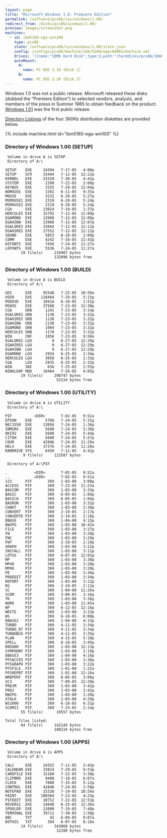 ```yaml
---
layout: page
title: "Microsoft Windows 1.0: Premiere Edition"
permalink: /software/pcx86/sys/windows/1.00/
redirect_from: /disks/pcx86/windows/1.00/
preview: images/screenshot.png
machines:
  - id: ibm5160-ega-win100
    type: pcx86
    state: /software/pcx86/sys/windows/1.00/state.json
    config: /configs/pcx86/machine/ibm/5160/ega/640kb/machine.xml
    drives: '[{name:"10Mb Hard Disk",type:3,path:"/harddisks/pcx86/10mb/PCDOS310-WIN100-EGA.json"}]'
    autoMount:
      A:
        name: PC DOS 3.10 (Disk 1)
      B:
        name: PC DOS 3.10 (Disk 2)
---
```


Windows 1.0 was not a public release.  Microsoft released these disks (dubbed the "Premiere Edition") to selected
vendors, analysts, and members of the press in Summer 1985 to obtain feedback on the product.  [Windows 1.01](../1.01/)
was the first public release.

[Directory Listings](#directory-of-windows-100-setup) of the four 360Kb distribution diskettes are provided below.

{% include machine.html id="ibm5160-ega-win100" %}

### Directory of Windows 1.00 (SETUP)

     Volume in drive A is SETUP
     Directory of A:\

    SETUP    EXE     24394   7-17-85   4:08p
    SETUP    SCR     33444   7-12-85  12:22p
    KERNEL   EXE     33328   7-30-85   4:41p
    SYSTEM   EXE      2399   7-22-85   2:09p
    KEYBUS   EXE      3325   7-29-85  12:04p
    NOMOUSE  EXE      1592   6-11-85   9:35a
    MOUSE    EXE      3232   6-20-85   5:27p
    MSMOUSE1 EXE      2319   6-20-85   5:24p
    MSMOUSE2 EXE      2319   6-20-85   5:24p
    CGA      EXE     13024   7-19-85   1:37p
    HERCULES EXE     15792   7-12-85  12:09p
    EGAMONO  EXE     13968   7-12-85  12:08p
    EGAHIBW  EXE     13968   7-12-85  12:07p
    EGALORES EXE     15664   7-12-85  12:12p
    EGAHIRES EXE     17552   7-12-85  12:12p
    SOUND    EXE      5853   6-10-85   2:09p
    COMM     EXE      4242   7-18-85  12:43p
    HIFONTS  EXE      7456   7-24-85  11:27a
    LOFONTS  EXE      5536   7-24-85  11:27a
           19 file(s)     219407 bytes
                          132096 bytes free

### Directory of Windows 1.00 (BUILD)

     Volume in drive A is BUILD
     Directory of A:\

    GDI      EXE     95540   7-22-85  10:50a
    USER     EXE    118464   7-29-85   5:15p
    MSDOSD   EXE     10416   6-10-85   1:52p
    MSDOS    EXE     37568   7-23-85  12:38p
    CGA      GRB      1241   7-23-85   3:14p
    EGALORES GRB      1138   7-23-85   3:32p
    EGAHIRES GRB      1138   7-23-85   3:32p
    EGAHIBW  GRB      1138   7-23-85   3:32p
    EGAMONO  GRB      1004   7-23-85   3:32p
    HERCULES GRB      1170   7-23-85   3:32p
    WIN      CNF      1856   7-23-85   9:50a
    EGALORES LGO         9   6-27-85  12:29p
    EGAHIRES LGO         9   6-27-85  12:29p
    EGAHIBW  LGO         9   6-27-85  12:29p
    EGAMONO  LGO      2934   6-25-85   2:34p
    HERCULES LGO      3058   6-25-85   2:33p
    CGA      LGO      2935   6-25-85   2:32p
    WIN      INI       656   7-25-85   2:55p
    WINOLDAP MOD     18464   7-26-85   4:05p
           19 file(s)     298747 bytes
                           52224 bytes free

### Directory of Windows 1.00 (UTILITY)

     Volume in drive A is UTILITY
     Directory of A:\

    PIF          <DIR>       7-02-85   9:52a
    EPSON    EXE      5760   7-24-85   5:31p
    NEC3550  EXE     13056   7-24-85   1:36p
    IBMGRX   EXE      5680   7-24-85   5:38p
    OKI92    EXE      5680   7-24-85   5:44p
    CITOH    EXE      5680   7-24-85   5:57p
    COUR     EXE     42896   7-24-85  11:29a
    HELV     EXE     37376   7-24-85  11:28a
    RAMDRIVE SYS      6459   7-12-85   4:42p
            9 file(s)     122587 bytes

     Directory of A:\PIF

    .            <DIR>       7-02-85   9:52a
    ..           <DIR>       7-02-85   9:52a
    123      PIF       369   1-03-80   3:08p
    ACCESS   PIF       369   7-23-85  11:23a
    BASCOM   PIF       369   1-03-80   3:33p
    BASIC    PIF       369   6-05-85   1:04p
    BASICA   PIF       369   6-05-85   1:04p
    BASRUN   PIF       369   1-03-80   3:32p
    CHART    PIF       369   1-03-80   3:30p
    CONVERT  PIF       369   2-19-85   2:17p
    CONVERTD PIF       369   2-19-85   2:18p
    DBASE    PIF       369   1-04-80   4:15p
    DW3PG    PIF       369   1-03-80  10:43a
    FILE     PIF       369   1-03-80   3:27p
    FW       PIF       369   1-03-80   3:28p
    FWC      PIF       369   1-03-80   3:29p
    FWT      PIF       369   2-19-85   2:19p
    GRAPH    PIF       369   1-03-80   3:22p
    INSTALL  PIF       369   1-03-80   3:11p
    LOTUS    PIF       369   6-07-85  12:01p
    MP       PIF       369   1-03-80   3:30p
    MP40     PIF       369   1-03-80   3:20p
    MP80     PIF       369   1-03-80   3:20p
    PE       PIF       369   1-03-80   3:36p
    PROEDIT  PIF       369   1-03-80   3:34p
    REPORT   PIF       369   1-03-80   3:12p
    RG       PIF       369   2-19-85   2:12p
    SC       PIF       369   1-04-80  11:26a
    SCOM     PIF       369   3-06-85   3:16p
    TK       PIF       369   1-03-80   3:36p
    WORD     PIF       369   1-03-80  11:45a
    WP       PIF       369   6-12-85  12:16p
    WRITE    PIF       369   1-03-80   3:23p
    WS       PIF       369   6-18-85   6:08p
    DBASE2   PIF       369   1-04-80   4:15p
    TURBO    PIF       369   4-11-85   3:34p
    TURBO_87 PIF       369   4-11-85   3:34p
    TURBOBCD PIF       369   4-11-85   3:35p
    PLAN     PIF       369   4-15-85   5:10p
    SPELL    PIF       369   6-18-85   3:45p
    RB5000   PIF       369   1-03-80  12:13p
    SYMPHONY PIF       369   1-03-80   2:19p
    DBASE3   PIF       369   1-04-80   4:16p
    PFSACCES PIF       369   1-03-80   3:36p
    PFSGRAPH PIF       369   1-03-80   3:22p
    PFSFILE  PIF       369   1-01-80   1:22a
    PFSREPRT PIF       369   1-01-80  12:10a
    WRDPERF  PIF       369   6-05-85   3:06p
    SC3      PIF       369   7-09-85  12:29p
    PROJM    PIF       369   1-03-80   3:42p
    PROJ     PIF       369   1-03-80   3:42p
    DW2PG    PIF       369   1-03-80   1:28p
    XTALK    PIF       369   1-03-80   4:29p
    WS2000   PIF       369   6-18-85   6:31p
    SCOMII   PIF       369   7-25-85   2:14p
           55 file(s)      19557 bytes

    Total files listed:
           64 file(s)     142144 bytes
                          180224 bytes free

### Directory of Windows 1.00 (APPS)

     Volume in drive A is APPS
     Directory of A:\

    CALC     EXE     24352   7-11-85   3:43p
    CALENDAR EXE     33824   7-29-85   9:53p
    CARDFILE EXE     32160   7-22-85   3:30p
    CLIPBRD  EXE      9488   7-18-85   6:07a
    CLOCK    EXE      7808   7-15-85   5:12p
    CONTROL  EXE     42848   7-24-85   2:58p
    NOTEPAD  EXE     15328   7-19-85  10:59a
    PAINT    EXE    100304   7-23-85   4:23p
    PIFEDIT  EXE     10752   7-22-85  12:53p
    REVERSI  EXE     14848   6-25-85  12:38a
    SPOOLER  EXE     12000   7-19-85   7:40p
    TERMINAL EXE     39712   7-30-85   1:58p
    ABC      TXT        42   6-04-85   9:07a
    DOTHIS   TXT       394   6-07-85   8:18a
           14 file(s)     343860 bytes
                           12288 bytes free

